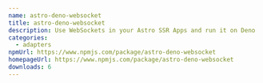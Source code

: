 ```yaml
---
name: astro-deno-websocket
title: astro-deno-websocket
description: Use WebSockets in your Astro SSR Apps and run it on Deno
categories:
  - adapters
npmUrl: https://www.npmjs.com/package/astro-deno-websocket
homepageUrl: https://www.npmjs.com/package/astro-deno-websocket
downloads: 6
---
```


